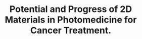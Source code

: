 ---
authors: Bhatt HN, Pena-Zacarias J, Beaven E, Zahid MI, Ahmad SS, Diwan R, Nurunnabi
  M
carousel: false
doi: 10.1021/acsabm.2c00981
featured: false
issue: '2'
journal: ACS applied bio materials
keywords: '["Nanostructures", "Phototherapy", "graphenes", "Photochemotherapy", "solid
  tumor", "boron nitride", "molybdenum disulfide", "photothermal therapy", "Graphite",
  "Neoplasms", "Humans"]'
landmark: false
layout: '@/layouts/Publication.astro'
page: 365-383
pmcid: PMC9975046
pmid: 36753355
r03: R03OD032624
title: Potential and Progress of 2D Materials in Photomedicine for Cancer Treatment.
volume: '6'
year: 2023
---